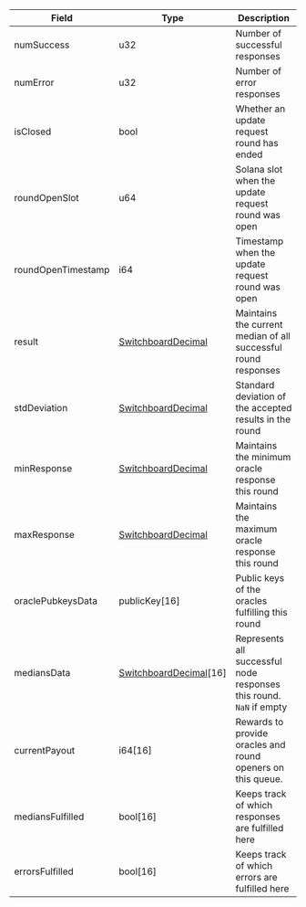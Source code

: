 

| Field | Type | Description |
|--|--|--|
| numSuccess |  u32 | Number of successful responses |
| numError |  u32 | Number of error responses |
| isClosed |  bool | Whether an update request round has ended |
| roundOpenSlot |  u64 | Solana slot when the update request round was open |
| roundOpenTimestamp |  i64 | Timestamp when the update request round was open |
| result |  [SwitchboardDecimal](/solana/idl/types/SwitchboardDecimal) | Maintains the current median of all successful round responses |
| stdDeviation |  [SwitchboardDecimal](/solana/idl/types/SwitchboardDecimal) | Standard deviation of the accepted results in the round |
| minResponse |  [SwitchboardDecimal](/solana/idl/types/SwitchboardDecimal) | Maintains the minimum oracle response this round |
| maxResponse |  [SwitchboardDecimal](/solana/idl/types/SwitchboardDecimal) | Maintains the maximum oracle response this round |
| oraclePubkeysData |  publicKey[16] | Public keys of the oracles fulfilling this round |
| mediansData |  [SwitchboardDecimal](/solana/idl/types/SwitchboardDecimal)[16] | Represents all successful node responses this round. `NaN` if empty |
| currentPayout |  i64[16] | Rewards to provide oracles and round openers on this queue. |
| mediansFulfilled |  bool[16] | Keeps track of which responses are fulfilled here |
| errorsFulfilled |  bool[16] | Keeps track of which errors are fulfilled here |
